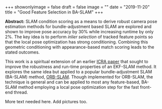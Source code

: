 +++
showonlyimage = false
draft = false
image = ""
date  = "2019-11-20"
title = "Good Feature Selection in BA-SLAM"
+++

**Abstract:** SLAM condition scoring as a means to derive robust camera pose
estimation methods for bundle-adjustment based SLAM are explored and shown
to improve pose accuracy by 30% while increasing runtime by only 2%.
The key idea is to perform _inlier selection_ of tracked feature points so
that the local pose optimization has strong conditioning. Combining this
geometric conditioning with appearance-based match scoring leads to the
stated outcomes.
<!--more-->

This work is a spiritual extension of an earlier [ICRA paper](SELF) that
sought to improve the robustness and run-time properties of an EKF-SLAM
method.  It explores the same idea but applied to a popular
bundle-adjustment SLAM (BA-SLAM) method,
[ORB-SLAM](https://github.com/raulmur/ORB_SLAM).  Though implemented for
ORB-SLAM, the technique is general and can be applied to most any
feature-based, BA-SLAM method employing a local pose optimization step for
the fast front-end thread.

More text needed here.  Add pictures too.
